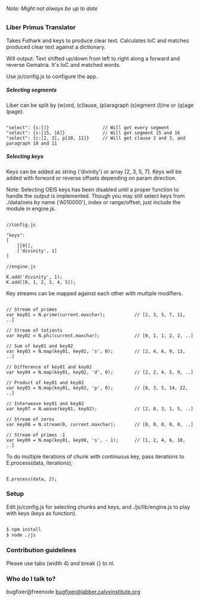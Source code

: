###### Note: Might not always be up to date ######

### Liber Primus Translator ###

Takes Futhark and keys to produce clear text.
Calculates IoC and matches produced clear text against a dictionary.

Will output: Text shifted up/down from left to right along a forward and reverse Gematria. It's IoC and matched words.

Use js/config.js to configure the app.

##### Selecting segments #####

Liber can be split by (w)ord, (c)lause, (p)aragraph (s)egment (l)ine or (q)age (page).

```node

"select": {s:[]}					// Will get every segment
"select": {s:[15, 16]}				// Will get segment 15 and 16
"select": {c:[2, 3], p[10, 11]}		// Will get clause 2 and 3, and paragraph 10 and 11
```

##### Selecting keys #####

Keys can be added as string ('divinity') or array [2, 3, 5, 7]. Keys will be added with forword or reverse offsets depending on param direction.

Note: Selecting OEIS keys has been disabled until a proper function to handle the output is implemented.
Though you may still select keys from ./data/oeis by name ('A010000'), index or range/offset, just include the module in engine.js.

```node

//config.js

"keys":
[
	[[0]],
	['divinity', 1]
]

//engine.js

K.add('divinity', 1);
K.add([0, 1, 2, 3, 4, 5]);
```

Key streams can be mapped against each other with multiple modifiers.

```node

// Stream of primes
var key01 = N.prime(current.maxchar);			// [2, 3, 5, 7, 11, ..]

// Stream of totients
var key02 = N.phi(current.maxchar);				// [0, 1, 1, 2, 2, ..]

// Sum of key01 and key02
var key03 = N.map(key01, key02, 's', 0);		// [2, 4, 6, 9, 13, ..]

// Difference of key01 and key02
var key04 = N.map(key01, key02, 'd', 0);		// [2, 2, 4, 5, 9, ..]

// Product of key01 and key02
var key05 = N.map(key01, key02, 'p', 0);		// [0, 3, 5, 14, 22, ..]

// Interweave key01 and key02
var key07 = N.weave(key01, key02);				// [2, 0, 3, 1, 5, ..]

// Stream of zeros
var key08 = N.stream(0, current.maxchar);		// [0, 0, 0, 0, 0, ..]

// Stream of primes -1
var key09 = N.map(key01, key08, 's', - 1);		// [1, 2, 4, 6, 10, ..]
```

To do multiple iterations of chunk with continuous key, pass iterations to E.process(data, iterations);

```node

E.process(data, 2);
```

### Setup ###

Edit js/config.js for selecting chunks and keys, and ./js/lib/engine.js to play with keys (keys as function).

```bash

$ npm install
$ node ./js
```

### Contribution guidelines ###

Please use tabs (width 4) and break {} to nl.

### Who do I talk to? ###

bugfixer@freenode
bugfixer@jabber.calyxinstitute.org